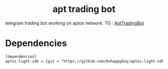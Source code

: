 # <center> apt trading bot </center>  
telegram trading bot working on aptos network.
TG : [AptTradingBot](https://t.me/AptTradingBot)
# Dependencies
```xml
[dependencies]
aptos-light-sdk = {git = "https://github.com/0xhappyboy/aptos-light-sdk", branch = "main"}
```
